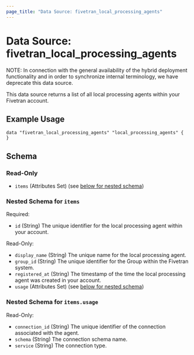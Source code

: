 ```yaml
---
page_title: "Data Source: fivetran_local_processing_agents"
---
```


# Data Source: fivetran_local_processing_agents

NOTE: In connection with the general availability of the hybrid deployment functionality and in order to synchronize internal terminology, we have deprecate this data source.

This data source returns a list of all local processing agents within your Fivetran account.

## Example Usage

```hcl
data "fivetran_local_processing_agents" "local_processing_agents" {
}
```

<!-- schema generated by tfplugindocs -->
## Schema

### Read-Only

- `items` (Attributes Set) (see [below for nested schema](#nestedatt--items))

<a id="nestedatt--items"></a>
### Nested Schema for `items`

Required:

- `id` (String) The unique identifier for the local processing agent within your account.

Read-Only:

- `display_name` (String) The unique name for the local processing agent.
- `group_id` (String) The unique identifier for the Group within the Fivetran system.
- `registered_at` (String) The timestamp of the time the local processing agent was created in your account.
- `usage` (Attributes Set) (see [below for nested schema](#nestedatt--items--usage))

<a id="nestedatt--items--usage"></a>
### Nested Schema for `items.usage`

Read-Only:

- `connection_id` (String) The unique identifier of the connection associated with the agent.
- `schema` (String) The connection schema name.
- `service` (String) The connection type.
